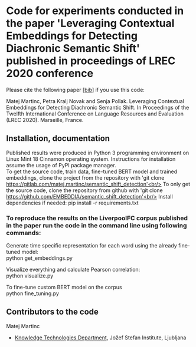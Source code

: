 # Code for experiments conducted in the paper 'Leveraging Contextual Embeddings for Detecting Diachronic Semantic Shift' published in proceedings of LREC 2020 conference #

Please cite the following paper [[bib](https://gitlab.com/matej.martinc/semantic_shift_detection/-/blob/master/bibtex.js)] if you use this code:

Matej Martinc, Petra Kralj Novak and Senja Pollak. Leveraging Contextual Embeddings for Detecting Diachronic Semantic Shift. In Proceedings of the Twelfth International Conference on Language Resources and Evaluation (LREC 2020). Marseille, France.


## Installation, documentation ##

Published results were produced in Python 3 programming environment on Linux Mint 18 Cinnamon operating system. Instructions for installation assume the usage of PyPI package manager.<br/>
To get the source code, train data, fine-tuned BERT model and trained embeddings, clone the project from the repository with 'git clone https://gitlab.com/matej.martinc/semantic_shift_detection'<br/>
To only get the source code, clone the repository from github with 'git clone https://github.com/EMBEDDIA/semantic_shift_detection'<br/>
Install dependencies if needed: pip install -r requirements.txt

### To reproduce the results on the LiverpoolFC corpus published in the paper run the code in the command line using following commands: ###

Generate time specific representation for each word using the already fine-tuned model:<br/>
python get_embeddings.py

Visualize everything and calculate Pearson correlation:<br/>
python visualize.py

To fine-tune custom BERT model on the corpus<br/>
python fine_tuning.py


## Contributors to the code ##

Matej Martinc<br/>

* [Knowledge Technologies Department](http://kt.ijs.si), Jožef Stefan Institute, Ljubljana
